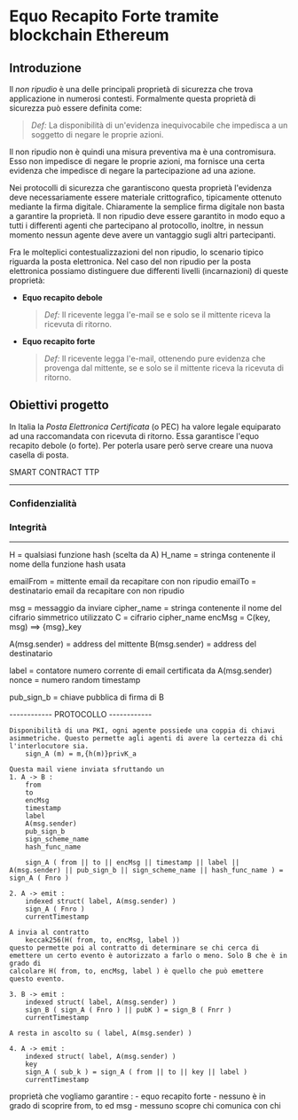 [comment]: <> (https://medium.com/analytics-vidhya/how-to-create-a-readme-md-file-8fb2e8ce24e3)
[comment]: <> (https://www.makeareadme.com/)

# Equo Recapito Forte tramite blockchain Ethereum

## Introduzione
Il _non ripudio_ è una delle principali proprietà di sicurezza che trova applicazione in numerosi contesti.
Formalmente questa proprietà di sicurezza può essere definita come:

> _Def:_ La disponibilità di un'evidenza inequivocabile che impedisca a un soggetto di negare le proprie azioni.

Il non ripudio non è quindi una misura preventiva ma è una contromisura. Esso non impedisce di negare le proprie azioni, ma fornisce una certa evidenza che impedisce di negare la partecipazione ad una azione.

Nei protocolli di sicurezza che garantiscono questa proprietà l'evidenza deve necessariamente essere materiale crittografico, tipicamente ottenuto mediante la firma digitale.
Chiaramente la semplice firma digitale non basta a garantire la proprietà. Il non ripudio deve essere garantito in modo equo a tutti i differenti agenti che partecipano al protocollo, inoltre, in nessun momento nessun agente deve avere un vantaggio sugli altri partecipanti.

Fra le molteplici contestualizzazioni del non ripudio, lo scenario tipico riguarda la posta elettronica. Nel caso del non ripudio per la posta elettronica possiamo distinguere due differenti livelli (incarnazioni) di queste proprietà:

- **Equo recapito debole**
    > _Def:_ Il ricevente legga l'e-mail se e solo se il mittente riceva la ricevuta di ritorno.
- **Equo recapito forte**
    > _Def:_ Il ricevente legga l'e-mail, ottenendo pure evidenza che provenga dal mittente, se e solo se il mittente riceva la ricevuta di ritorno.

## Obiettivi progetto
In Italia la _Posta Elettronica Certificata_ (o PEC) ha valore legale equiparato ad una raccomandata con ricevuta di ritorno. Essa garantisce l'equo recapito debole (o forte). 
Per poterla usare però serve creare una nuova casella di posta.

SMART CONTRACT TTP

***
### Confidenzialità 
### Integrità


******

H = qualsiasi funzione hash (scelta da A)
H_name = stringa contenente il nome della funzione hash usata

emailFrom = mittente email da recapitare con non ripudio
emailTo = destinatario email da recapitare con non ripudio

msg = messaggio da inviare
cipher_name = stringa contenente il nome del cifrario simmetrico utilizzato
C = cifrario cipher_name
encMsg = C(key, msg) ==> {msg}_key 

A(msg.sender) = address del mittente 
B(msg.sender) = address del destinatario 


label = contatore numero corrente di email certificata da A(msg.sender) 
nonce = numero random
timestamp

pub_sign_b = chiave pubblica di firma di B

------------ PROTOCOLLO ------------

    Disponibilità di una PKI, ogni agente possiede una coppia di chiavi asimmetriche. Questo permette agli agenti di avere la certezza di chi l'interlocutore sia.
        sign_A (m) = m,{h(m)}privK_a

    Questa mail viene inviata sfruttando un
    1. A -> B : 
        from 
        to
        encMsg
        timestamp 
        label 
        A(msg.sender)
        pub_sign_b
        sign_scheme_name
        hash_func_name

        sign_A ( from || to || encMsg || timestamp || label || A(msg.sender) || pub_sign_b || sign_scheme_name || hash_func_name ) = sign_A ( Fnro )

    2. A -> emit : 
        indexed struct( label, A(msg.sender) )
        sign_A ( Fnro )
        currentTimestamp
    
    A invia al contratto 
        keccak256(H( from, to, encMsg, label ))
    questo permette poi al contratto di determinare se chi cerca di emettere un certo evento è autorizzato a farlo o meno. Solo B che è in grado di 
    calcolare H( from, to, encMsg, label ) è quello che può emettere questo evento.

    3. B -> emit :
        indexed struct( label, A(msg.sender) )
        sign_B ( sign_A ( Fnro ) || pubK ) = sign_B ( Fnrr )
        currentTimestamp

    A resta in ascolto su ( label, A(msg.sender) )

    4. A -> emit :
        indexed struct( label, A(msg.sender) )
        key
        sign_A ( sub_k ) = sign_A ( from || to || key || label )
        currentTimestamp

proprietà che vogliamo garantire : 
    - equo recapito forte
    - nessuno è in grado di scoprire from, to ed msg
    - messuno scopre chi comunica con chi